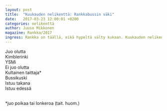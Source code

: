```yaml
---
layout: post
title:  "Kuukauden nelikenttä: Rankkabussin väki"
date:   2017-03-23 12:00:01 +0200
categories: nelikenttä
author: Juuso Mikkonen
magazine: Rankka/2017
ingress: Rankka on täällä, eikä hypeltä välty kukaan. Kuukauden nelikenttä esittelee tällä kertaa rrrRankkabussin sekalaisen seurakunnan.
---
```


<div class="fourfold clearfix">
    <div class="fourfold__row">
        <div class="fourfold__cell">Juo olutta</div>
        <div class="fourfold__cell">Kimblerinki</div>
        <div class="fourfold__cell">YSMi</div>
    </div>
    <div class="fourfold__row">
        <div class="fourfold__cell">Ei juo olutta</div>
        <div class="fourfold__cell">Kultainen taittaja*</div>
        <div class="fourfold__cell">Bussikuski</div>
    </div>
    <div class="fourfold__row">
        <div class="fourfold__cell"></div>
        <div class="fourfold__cell">Istuu takana</div>
        <div class="fourfold__cell">Istuu edessä</div>
    </div>
</div>

<br>

*juo poikaa tai lonkeroa (tait. huom.)